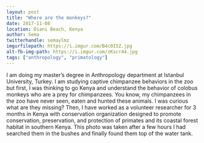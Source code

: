 ```yaml
---
layout: post
title: "Where are the monkeys?"
date: 2017-11-08
location: Diani Beach, Kenya
author: Sema
twitterhandle: semaylmz
imgurfilepath: https://i.imgur.com/B4c0I5Z.jpg
alt-fb-img-path: https://i.imgur.com/zKscr44.jpg
tags: ["anthropology", "primatology"]
---
```

	
	
	
I am doing my master’s degree in Anthropology department at Istanbul University, Turkey. I am studying captive chimpanzee behaviors in the zoo but first, I was thinking to go Kenya and understand the behavior of colobus monkeys who are a prey for chimpanzees. You know, my chimpanzees in the zoo have never seen, eaten and hunted these animals. I was curious what are they missing? Then, I have worked as a volunteer researcher for 3 months in Kenya with conservation organization designed to promote conservation, preservation, and protection of primates and its coastal forest habitat in southern Kenya. This photo was taken after a few hours I had searched them in the bushes and finally found them top of the water tank. 